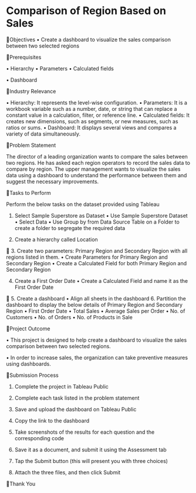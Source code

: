 # Comparison of Region Based on Sales

Objectives
• Create a dashboard to visualize the sales comparison
between two selected regions

Prerequisites

• Hierarchy
• Parameters
• Calculated fields

• Dashboard

Industry Relevance

• Hierarchy: It represents the level-wise configuration.
• Parameters: It is a workbook variable such as a number, date, or
string that can replace a constant value in a calculation, filter, or
reference line.
• Calculated fields: It creates new dimensions, such as segments,
or new measures, such as ratios or sums.
• Dashboard: It displays several views and compares a variety of
data simultaneously.

Problem Statement

The director of a leading organization wants to compare the sales between
two regions. He has asked each region operators to record the sales data to
compare by region. The upper management wants to visualize the sales data
using a dashboard to understand the performance between them and
suggest the necessary improvements.

Tasks to Perform

Perform the below tasks on the dataset provided using Tableau
1. Select Sample Superstore as Dataset
• Use Sample Superstore Dataset
• Select Data
• Use Group by from Data Source Table on a Folder to create a
folder to segregate the required data

2. Create a hierarchy called Location


3. Create two parameters: Primary Region and Secondary Region with all
regions listed in them.
• Create Parameters for Primary Region and Secondary Region
• Create a Calculated Field for both Primary Region and Secondary
Region

4. Create a First Order Date
• Create a Calculated Field and name it as the First Order Date


5. Create a dashboard
• Align all sheets in the dashboard
6. Partition the dashboard to display the below details of Primary Region
and Secondary Region
• First Order Date
• Total Sales
• Average Sales per Order
• No. of Customers
• No. of Orders
• No. of Products in Sale

Project Outcome

• This project is designed to help create a dashboard to visualize the sales
comparison between two selected regions.

• In order to increase sales, the organization can take preventive measures using
dashboards.

Submission Process

1. Complete the project in Tableau Public
2. Complete each task listed in the problem statement
3. Save and upload the dashboard on Tableau Public
4. Copy the link to the dashboard

5. Take screenshots of the results for each question and the corresponding code
6. Save it as a document, and submit it using the Assessment tab
7. Tap the Submit button (this will present you with three choices)

8. Attach the three files, and then click Submit

Thank You


